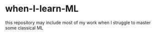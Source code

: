 # when-I-learn-ML
this repository may include most of my work when I struggle to master some classical ML
